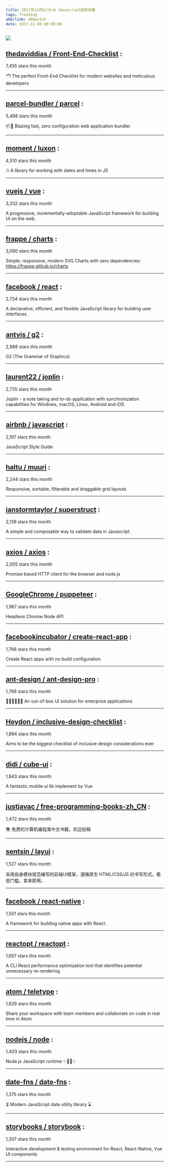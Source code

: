 ```yaml
---
title: 2017年12月Github Javascript趋势收集
tags: Trending
abbrlink: 408ec5a5
date: 2017-12-08 00:00:00
---
```

![](/images/github_37.png)
##   [thedaviddias / Front-End-Checklist](https://github.com/thedaviddias/Front-End-Checklist) : 
 
7,455 stars this month

🗂 The perfect Front-End Checklist for modern websites and meticulous developers 

---
##   [parcel-bundler / parcel](https://github.com/parcel-bundler/parcel) : 
 
5,488 stars this month

📦🚀 Blazing fast, zero configuration web application bundler 

---
##   [moment / luxon](https://github.com/moment/luxon) : 
 
4,510 stars this month

⏱ A library for working with dates and times in JS 

---
##   [vuejs / vue](https://github.com/vuejs/vue) : 
 
3,332 stars this month

A progressive, incrementally-adoptable JavaScript framework for building UI on the web. 

---
##   [frappe / charts](https://github.com/frappe/charts) : 
 
3,090 stars this month

Simple, responsive, modern SVG Charts with zero dependencies: https://frappe.github.io/charts 

---
##   [facebook / react](https://github.com/facebook/react) : 
 
2,734 stars this month

A declarative, efficient, and flexible JavaScript library for building user interfaces. 

---
##   [antvis / g2](https://github.com/antvis/g2) : 
 
2,888 stars this month

G2 (The Grammar of Graphics) 

---
##   [laurent22 / joplin](https://github.com/laurent22/joplin) : 
 
2,735 stars this month

Joplin - a note taking and to-do application with synchronization capabilities for Windows, macOS, Linux, Android and iOS. 

---
##   [airbnb / javascript](https://github.com/airbnb/javascript) : 
 
2,197 stars this month

JavaScript Style Guide 

---
##   [haltu / muuri](https://github.com/haltu/muuri) : 
 
2,244 stars this month

Responsive, sortable, filterable and draggable grid layouts 

---
##   [ianstormtaylor / superstruct](https://github.com/ianstormtaylor/superstruct) : 
 
2,138 stars this month

A simple and composable way to validate data in Javascript. 

---
##   [axios / axios](https://github.com/axios/axios) : 
 
2,005 stars this month

Promise based HTTP client for the browser and node.js 

---
##   [GoogleChrome / puppeteer](https://github.com/GoogleChrome/puppeteer) : 
 
1,967 stars this month

Headless Chrome Node API 

---
##   [facebookincubator / create-react-app](https://github.com/facebookincubator/create-react-app) : 
 
1,766 stars this month

Create React apps with no build configuration. 

---
##   [ant-design / ant-design-pro](https://github.com/ant-design/ant-design-pro) : 
 
1,788 stars this month

👨🏻‍💻👩🏻‍💻 An out-of-box UI solution for enterprise applications 

---
##   [Heydon / inclusive-design-checklist](https://github.com/Heydon/inclusive-design-checklist) : 
 
1,894 stars this month

Aims to be the biggest checklist of inclusive design considerations ever 

---
##   [didi / cube-ui](https://github.com/didi/cube-ui) : 
 
1,843 stars this month

A fantastic mobile ui lib implement by Vue 

---
##   [justjavac / free-programming-books-zh_CN](https://github.com/justjavac/free-programming-books-zh_CN) : 
 
1,472 stars this month

📚 免费的计算机编程类中文书籍，欢迎投稿 

---
##   [sentsin / layui](https://github.com/sentsin/layui) : 
 
1,527 stars this month

采用自身模块规范编写的前端UI框架，遵循原生 HTML/CSS/JS 的书写形式，极低门槛，拿来即用。 

---
##   [facebook / react-native](https://github.com/facebook/react-native) : 
 
1,501 stars this month

A framework for building native apps with React. 

---
##   [reactopt / reactopt](https://github.com/reactopt/reactopt) : 
 
1,657 stars this month

A CLI React performance optimization tool that identifies potential unnecessary re-rendering 

---
##   [atom / teletype](https://github.com/atom/teletype) : 
 
1,629 stars this month

Share your workspace with team members and collaborate on code in real time in Atom 

---
##   [nodejs / node](https://github.com/nodejs/node) : 
 
1,403 stars this month

Node.js JavaScript runtime ✨🐢🚀✨ 

---
##   [date-fns / date-fns](https://github.com/date-fns/date-fns) : 
 
1,375 stars this month

⏳ Modern JavaScript date utility library ⌛️ 

---
##   [storybooks / storybook](https://github.com/storybooks/storybook) : 
 
1,307 stars this month

Interactive development & testing environment for React, React-Native, Vue UI components 

---

